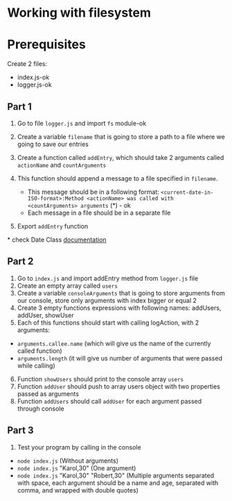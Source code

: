 # Working with filesystem

# Prerequisites

Create 2 files:

- index.js-ok
- logger.js-ok

## Part 1

1. Go to file `logger.js` and import `fs` module-ok

2. Create a variable `filename` that is going to store a path to a file where we going to save our entries

3. Create a function called `addEntry`, which should take 2 arguments called `actionName` and `countArguments`

4. This function should append a message to a file specified in `filename`.

   - This message should be in a following format: `<current-date-in-ISO-format>:Method <actionName> was called with <countArguments> arguments` (\*) - ok
   - Each message in a file should be in a separate file

5. Export `addEntry` function

\* check Date Class [documentation](https://developer.mozilla.org/pl/docs/Web/JavaScript/Referencje/Obiekty/Date)

## Part 2

1. Go to `index.js` and import addEntry method from `logger.js` file
2. Create an empty array called `users`
3. Create a variable `consoleArguments` that is going to store arguments from our console, store only arguments with index bigger or equal 2
4. Create 3 empty functions expressions with following names: addUsers, addUser, showUser
5. Each of this functions should start with calling logAction, with 2 arguments:

- `arguments.callee.name` (which will give us the name of the currently called function)
- `arguments.length` (it will give us number of arguments that were passed while calling)

6. Function `showUsers` should print to the console array `users`
7. Function `addUser` should push to array users object with two properties passed as arguments
8. Function `addUsers` should call `addUser` for each argument passed through console

## Part 3

1. Test your program by calling in the console

- `node index.js` (Without arguments)
- `node index.js` "Karol,30" (One argument)
- `node index.js` "Karol,30" "Robert,30" (Multiple arguments separated with space, each argument should be a name and age, separated with comma, and wrapped with double quotes)
